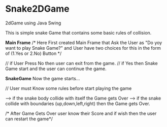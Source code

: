 # Snake2DGame
2dGame using Java Swing

This is simple snake Game that contains some basic rules of collision.

**Main Frame**
/* Here First created Main Frame that Ask the User as "Do yoy want to play Snake
 Game?" and User have two choices for this in the form of (1.Yes or 2.No) Button */
 
 // if User Press No then user can exit from the game.
 // if Yes then Snake Game start and the user can continue the game.

 **SnakeGame**
 Now the game starts...

 // User must Know some rules before start playing the game

--> if the snake body collide with itself the Game gets Over
--> if the snake collide with boundaries (up,down,left,right) then the Game gets Over.

/* After Game Gets Over user know their Score and if wish then the
user can restart the game*/

 


 
 
